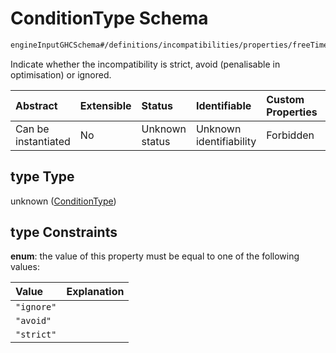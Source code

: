 # ConditionType Schema

```txt
engineInputGHCSchema#/definitions/incompatibilities/properties/freeTimeFirstOrLastHoursDay/properties/type
```

Indicate whether the incompatibility is strict, avoid (penalisable in optimisation) or ignored.

| Abstract            | Extensible | Status         | Identifiable            | Custom Properties | Additional Properties | Access Restrictions | Defined In                                                        |
| :------------------ | :--------- | :------------- | :---------------------- | :---------------- | :-------------------- | :------------------ | :---------------------------------------------------------------- |
| Can be instantiated | No         | Unknown status | Unknown identifiability | Forbidden         | Allowed               | none                | [ghc.schema.json*](../out/ghc.schema.json "open original schema") |

## type Type

unknown ([ConditionType](ghc-definitions-incompatibilities-properties-freetimefirstorlasthoursday-properties-conditiontype.md))

## type Constraints

**enum**: the value of this property must be equal to one of the following values:

| Value      | Explanation |
| :--------- | :---------- |
| `"ignore"` |             |
| `"avoid"`  |             |
| `"strict"` |             |
